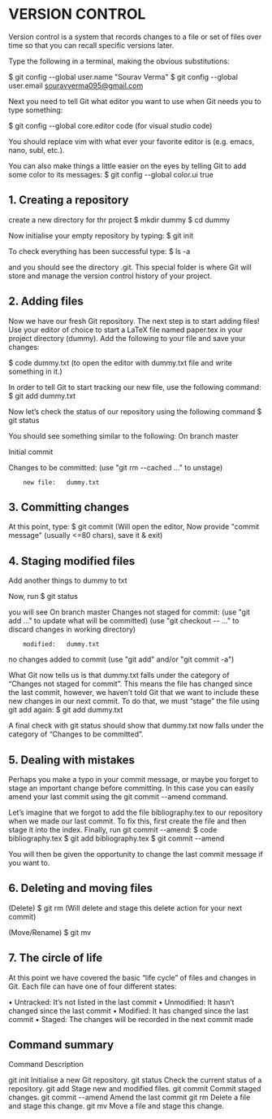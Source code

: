 # VERSION CONTROL


Version control is a system that records changes to a file or set of files over time so that 
you can recall specific versions later.

Type the following in a terminal, making the obvious substitutions:

$ git config --global user.name "Sourav Verma"
$ git config --global user.email souravverma095@gmail.com

Next you need to tell Git what editor you want to use when Git needs you to type something:

$ git config --global core.editor code               (for visual studio code)

You should replace vim with what ever your favorite editor is (e.g. emacs, nano, subl, etc.).

You can also make things a little easier on the eyes by telling Git to add some color to its messages:
$ git config --global color.ui true


## 1. Creating a repository

create a new directory for thr project
$ mkdir dummy
$ cd dummy

Now initialise your empty repository by typing:
$ git init

To check everything has been successful type:
$ ls -a

and you should see the directory .git. This special folder is where Git will store and manage the version 
control history of your project.


## 2. Adding files

Now we have our fresh Git repository. The next step is to start adding files!
Use your editor of choice to start a LaTeX file named paper.tex in your project directory (dummy).
Add the following to your file and save your changes:

$ code dummy.txt                    (to open the editor with dummy.txt file and write something in it.)

In order to tell Git to start tracking our new file, use the following command:
$ git add dummy.txt

Now let’s check the status of our repository using the following command
$ git status

You should see something similar to the following:
On branch master

Initial commit

Changes to be committed:
  (use "git rm --cached <file>..." to unstage)

        new file:   dummy.txt


## 3. Committing changes

At this point, type:
$ git commit          (Will open the editor, Now provide "commit message" (usually <=80 chars), save it & exit)


## 4. Staging modified files

Add another things to dummy to txt

Now, run 
$ git status

you will see
On branch master
Changes not staged for commit:
  (use "git add <file>..." to update what will be committed)
  (use "git checkout -- <file>..." to discard changes in working directory)

        modified:   dummy.txt

no changes added to commit (use "git add" and/or "git commit -a")

What Git now tells us is that dummy.txt falls under the category of “Changes not staged for commit”. This
means the file has changed since the last commit, however, we haven’t told Git that we want to include 
these new changes in our next commit. To do that, we must “stage” the file using git add again:
$ git add dummy.txt

A final check with git status should show that dummy.txt now falls under the category of “Changes to be
committed”.


## 5. Dealing with mistakes

Perhaps you make a typo in your commit message, or maybe you forget to stage an important change before
committing. In this case you can easily amend your last commit using the git commit --amend command.

Let’s imagine that we forgot to add the file bibliography.tex to our repository when we made our last
commit. To fix this, first create the file and then stage it into the index. Finally, run git commit --amend:
$ code bibliography.tex
$ git add bibliography.tex
$ git commit --amend

You will then be given the opportunity to change the last commit message if you want to.

## 6. Deleting and moving files

(Delete)  $ git rm <file>                (Will delete and stage this delete action for your next commit)

(Move/Rename)  $ git mv <source file> <destination file>


## 7. The circle of life

At this point we have covered the basic “life cycle” of files and changes in Git. Each file can have one of four
different states:

• Untracked: It’s not listed in the last commit
• Unmodified: It hasn’t changed since the last commit
• Modified: It has changed since the last commit
• Staged: The changes will be recorded in the next commit made


## Command summary

Command                     Description

git init                    Initialise a new Git repository.
git status                  Check the current status of a repository.
git add                     Stage new and modified files.
git commit                  Commit staged changes.
git commit --amend          Amend the last commit
git rm                      Delete a file and stage this change.
git mv                      Move a file and stage this change.



